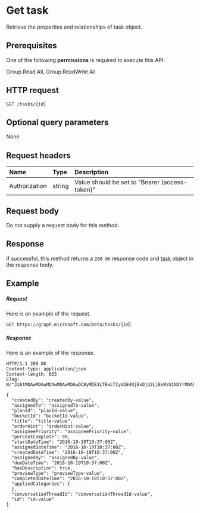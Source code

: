 # Get task

Retrieve the properties and relationships of task object.
## Prerequisites
One of the following **permissions** is required to execute this API:
 
Group.Read.All, Group.ReadWrite.All

## HTTP request
<!-- { "blockType": "ignored" } -->
```http
GET /tasks/{id}

```
## Optional query parameters
None

## Request headers
| Name       | Type | Description|
|:-----------|:------|:----------|
| Authorization  | string  | Value should be set to "Bearer (access-token)" |

## Request body
Do not supply a request body for this method.
## Response
If successful, this method returns a `200 OK` response code and [task](../resources/task.md) object in the response body.
## Example
##### Request
Here is an example of the request.
<!-- {
  "blockType": "request",
  "name": "get_task"
}-->
```http
GET https://graph.microsoft.com/beta/tasks/{id}
```
##### Response
Here is an example of the response. 
<!-- {
  "blockType": "response",
  "truncated": true,
  "@odata.type": "microsoft.graph.task"
} -->
```http
HTTP/1.1 200 OK
Content-type: application/json
Content-length: 663
ETag: W/"JzEtMDAwMDAwMDAwMDAwMDAwOC8yMDE1LTEwLTIyVDE4OjExOjU2LjExMzU1NDYrMDA6MDAn"

{
  "createdBy": "createdBy-value",
  "assignedTo": "assignedTo-value",
  "planId": "planId-value",
  "bucketId": "bucketId-value",
  "title": "title-value",
  "orderHint": "orderHint-value",
  "assigneePriority": "assigneePriority-value",
  "percentComplete": 99,
  "startDateTime": "2016-10-19T10:37:00Z",
  "assignedDateTime": "2016-10-19T10:37:00Z",
  "createdDateTime": "2016-10-19T10:37:00Z",
  "assignedBy": "assignedBy-value",
  "dueDateTime": "2016-10-19T10:37:00Z",
  "hasDescription": true,
  "previewType": "previewType-value",
  "completedDateTime": "2016-10-19T10:37:00Z",
  "appliedCategories": {
  },
  "conversationThreadId": "conversationThreadId-value",
  "id": "id-value"
}
```

<!-- uuid: 8fcb5dbc-d5aa-4681-8e31-b001d5168d79
2015-10-25 14:57:30 UTC -->
<!-- {
  "type": "#page.annotation",
  "description": "Get task",
  "keywords": "",
  "section": "documentation",
  "tocPath": ""
}-->